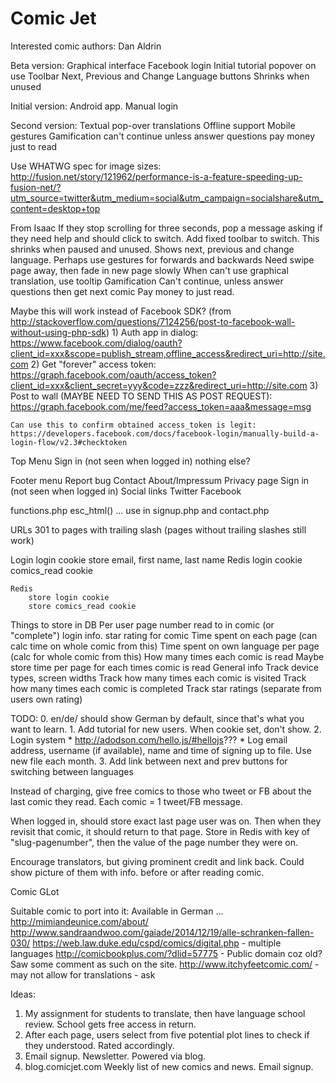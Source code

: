 Comic Jet
=========

Interested comic authors: Dan Aldrin

Beta version:
	Graphical interface
	Facebook login
	Initial tutorial popover on use
	Toolbar
		Next, Previous and Change Language buttons
		Shrinks when unused

Initial version:
	Android app.
	Manual login

Second version:
	Textual pop-over translations
	Offline support
	Mobile gestures
	Gamification
		can't continue unless answer questions
		pay money just to read

Use WHATWG spec for image sizes:
	http://fusion.net/story/121962/performance-is-a-feature-speeding-up-fusion-net/?utm_source=twitter&utm_medium=social&utm_campaign=socialshare&utm_content=desktop+top

From Isaac
	If they stop scrolling for three seconds, pop a message asking if they need help and should click to switch.
	Add fixed toolbar to switch.
		This shrinks when paused and unused.
		Shows next, previous and change language.
	Perhaps use gestures for forwards and backwards
		Need swipe page away, then fade in new page slowly
	When can't use graphical translation, use tooltip
	Gamification
		Can't continue, unless answer questions
			then get next comic
		Pay money to just read.



Maybe this will work instead of Facebook SDK? (from http://stackoverflow.com/questions/7124256/post-to-facebook-wall-without-using-php-sdk)
	1) Auth app in dialog:
	https://www.facebook.com/dialog/oauth?client_id=xxx&scope=publish_stream,offline_access&redirect_uri=http://site.com
	2) Get "forever" access token:
	https://graph.facebook.com/oauth/access_token?client_id=xxx&client_secret=yyy&code=zzz&redirect_uri=http://site.com
	3) Post to wall (MAYBE NEED TO SEND THIS AS POST REQUEST):
	https://graph.facebook.com/me/feed?access_token=aaa&message=msg

	Can use this to confirm obtained access_token is legit:
	https://developers.facebook.com/docs/facebook-login/manually-build-a-login-flow/v2.3#checktoken


Top Menu
	Sign in (not seen when logged in)
	nothing else?

Footer menu
	Report bug
	Contact
	About/Impressum
	Privacy page
	Sign in (not seen when logged in)
	Social links
		Twitter
		Facebook

functions.php
	esc_html() ... use in signup.php and contact.php


URLs
	301 to pages with trailing slash (pages without trailing slashes still work)


Login
	login cookie
		store email, first name, last name
	Redis
		login cookie
		comics_read cookie

	Redis
		store login cookie
		store comics_read cookie


Things to store in DB
	Per user
		page number read to in comic (or "complete")
		login info.
		star rating for comic
		Time spent on each page (can calc time on whole comic from this)
		Time spent on own language per page (calc for whole comic from this)
		How many times each comic is read
			Maybe store time per page for each times comic is read
	General info
		Track device types, screen widths
		Track how many times each comic is visited
		Track how many times each comic is completed
		Track star ratings (separate from users own rating)
		



TODO:
	0. en/de/ should show German by default, since that's what you want to learn.
	1. Add tutorial for new users. When cookie set, don't show.
	2. Login system
		* http://adodson.com/hello.js/#hellojs???
		* Log email address, username (if available), name and time of signing up to file. Use new file each month.
	3. Add link between next and prev buttons for switching between languages

Instead of charging, give free comics to those who tweet or FB about the last comic they read. Each comic = 1 tweet/FB message.

When logged in, should store exact last page user was on. Then when they revisit that comic, it should return to that page. Store in Redis with key of "slug-pagenumber", then the value of the page number they were on.

Encourage translators, but giving prominent credit and link back. Could show picture of them with info. before or after reading comic.


Comic GLot

Suitable comic to port into it:
Available in German ... http://mimiandeunice.com/about/
http://www.sandraandwoo.com/gaiade/2014/12/19/alle-schranken-fallen-030/
https://web.law.duke.edu/cspd/comics/digital.php - multiple languages
http://comicbookplus.com/?dlid=57775 - Public domain coz old? Saw some comment as such on the site.
http://www.itchyfeetcomic.com/ - may not allow for translations - ask



Ideas:
1. My assignment for students to translate, then have language school review. School gets free access in return.
2. After each page, users select from five potential plot lines to check if they understood. Rated accordingly.
3. Email signup. Newsletter. Powered via blog.
4. blog.comicjet.com
	Weekly list of new comics and news.
	Email signup.

